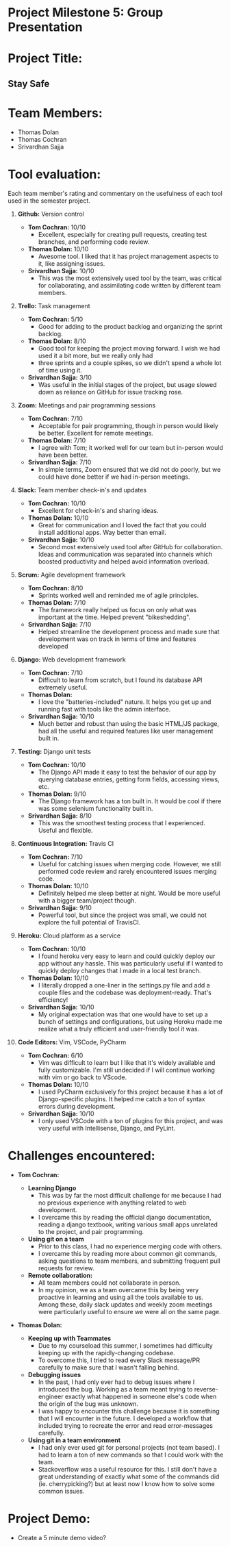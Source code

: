 # Project Milestone 5: Group Presentation

# Project Title:

## Stay Safe

# Team Members:

* Thomas Dolan
* Thomas Cochran
* Srivardhan Sajja


# Tool evaluation: 
 
Each team member's rating and commentary on the usefulness of each tool used in the semester project.

1. **Github:** Version control
   - **Tom Cochran:** 10/10
     - Excellent, especially for creating pull requests, creating test branches, and performing code review.
   - **Thomas Dolan:** 10/10
     - Awesome tool.  I liked that it has project management aspects to it, like assigning issues.
   - **Srivardhan Sajja:** 10/10
     - This was the most extensively used tool by the team, was critical for collaborating, and assimilating code written by different team members.


2. **Trello:** Task management
   - **Tom Cochran:** 5/10
     - Good for adding to the product backlog and organizing the sprint backlog.
   - **Thomas Dolan:** 8/10
     - Good tool for keeping the project moving forward.  I wish we had used it a bit more, but we really only had
     - three sprints and a couple spikes, so we didn't spend a whole lot of time using it.
   - **Srivardhan Sajja:** 3/10
     - Was useful in the initial stages of the project, but usage slowed down as reliance on GitHub for issue tracking rose.


3. **Zoom:** Meetings and pair programming sessions
   - **Tom Cochran:** 7/10
     - Acceptable for pair programming, though in person would likely be better. Excellent for remote meetings.
   - **Thomas Dolan:** 7/10
     - I agree with Tom; it worked well for our team but in-person would have been better.
   - **Srivardhan Sajja:** 7/10
     - In simple terms, Zoom ensured that we did not do poorly, but we could have done better if we had in-person meetings.


4. **Slack:** Team member check-in's and updates
   - **Tom Cochran:** 10/10
     - Excellent for check-in's and sharing ideas.
   - **Thomas Dolan:** 10/10
     - Great for communication and I loved the fact that you could install additional apps.  Way better than email.
   - **Srivardhan Sajja:** 10/10
     - Second most extensively used tool after GitHub for collaboration. Ideas and communication was separated into channels which boosted productivity and helped avoid information overload.


5. **Scrum:** Agile development framework
   - **Tom Cochran:** 8/10
     - Sprints worked well and reminded me of agile principles.
   - **Thomas Dolan:** 7/10
     - The framework really helped us focus on only what was important at the time.  Helped prevent "bikeshedding".
   - **Srivardhan Sajja:** 7/10
     - Helped streamline the development process and made sure that development was on track in terms of time and features developed


6. **Django:** Web development framework
   - **Tom Cochran:** 7/10
     - Difficult to learn from scratch, but I found its database API extremely useful.
   - **Thomas Dolan:**
     - I love the "batteries-included" nature.  It helps you get up and running fast with tools like the admin interface.
   - **Srivardhan Sajja:** 10/10
     - Much better and robust than using the basic HTML/JS package, had all the useful and required features like user management built in.


7. **Testing:** Django unit tests
   - **Tom Cochran:** 10/10
     - The Django API made it easy to test the behavior of our app by querying database entries, getting form fields, accessing views, etc.
   - **Thomas Dolan:** 9/10
     - The Django framework has a ton built in.  It would be cool if there was some selenium functionality built in.
   - **Srivardhan Sajja:** 8/10
     - This was the smoothest testing process that I experienced. Useful and flexible.


8. **Continuous Integration:** Travis CI
   - **Tom Cochran:** 7/10
     - Useful for catching issues when merging code. However, we still performed code review and rarely encountered issues merging code.
   - **Thomas Dolan:** 10/10
     - Definitely helped me sleep better at night.  Would be more useful with a bigger team/project though.
   - **Srivardhan Sajja:** 9/10
     - Powerful tool, but since the project was small, we could not explore the full potential of TravisCI.

9. **Heroku:** Cloud platform as a service
   - **Tom Cochran:** 10/10
     - I found heroku very easy to learn and could quickly deploy our app without any hassle. This was particularly useful if I wanted to quickly deploy changes that I made in a local test branch.
   - **Thomas Dolan:** 10/10
     - I literally dropped a one-liner in the settings.py file and add a couple files and the codebase was deployment-ready.  That's efficiency!
   - **Srivardhan Sajja:** 10/10
     - My original expectation was that one would have to set up a bunch of settings and configurations, but using Heroku made me realize what a truly efficient and user-friendly tool it was.


10. **Code Editors:** Vim, VSCode, PyCharm
    - **Tom Cochran:** 6/10
      - Vim was difficult to learn but I like that it's widely available and fully customizable. I'm still undecided if I will continue working with vim or go back to VScode.
    - **Thomas Dolan:** 10/10
      - I used PyCharm exclusively for this project because it has a lot of Django-specific plugins. It helped me catch a ton of syntax errors during development.
    - **Srivardhan Sajja:** 10/10
      - I only used VSCode with a ton of plugins for this project, and was very useful with Intellisense, Django, and PyLint.

# Challenges encountered:
  - **Tom Cochran:**
    - **Learning Django**
      - This was by far the most difficult challenge for me because I had no previous experience with anything related to web development.
      - I overcame this by reading the official django documentation, reading a django textbook, writing various small apps unrelated to the project, and pair programming.
    - **Using git on a team**
      - Prior to this class, I had no experience merging code with others.
      - I overcame this by reading more about common git commands, asking questions to team members, and submitting frequent pull requests for review.
    - **Remote collaboration:**
      - All team members could not collaborate in person.
      - In my opinion, we as a team overcame this by being very proactive in learning and using all the tools available to us. Among these, daily slack updates and weekly zoom meetings were particularly useful to ensure we were all on the same page.

  - **Thomas Dolan:**
    - **Keeping up with Teammates**
      - Due to my courseload this summer, I sometimes had difficulty keeping up with the rapidly-changing codebase.  
      - To overcome this, I tried to read every Slack message/PR carefully to make sure that I wasn't falling behind.
    - **Debugging issues**
      - In the past, I had only ever had to debug issues where I introduced the bug.  Working as a team meant trying to reverse-engineer exactly what happened in someone else's code when the origin of the bug was unknown. 
      - I was happy to encounter this challenge because it is something that I will encounter in the future.  I developed a workflow that included trying to recreate the error and read error-messages carefully.
    - **Using git in a team environment**
      - I had only ever used git for personal projects (not team based).  I had to learn a ton of new commands so that I could work with the team. 
      - Stackoverflow was a useful resource for this.  I still don't have a great understanding of exactly what some of the commands did (ie. cherrypicking?) but at least now I know how to solve some common issues.
      
# Project Demo:
  - Create a 5 minute demo video?
